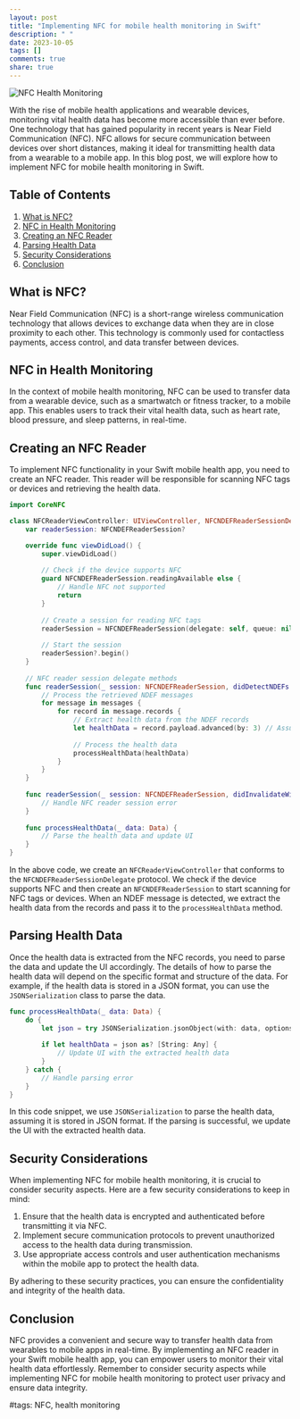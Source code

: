 ```yaml
---
layout: post
title: "Implementing NFC for mobile health monitoring in Swift"
description: " "
date: 2023-10-05
tags: []
comments: true
share: true
---
```


![NFC Health Monitoring](nfc-health-monitoring.jpg)

With the rise of mobile health applications and wearable devices, monitoring vital health data has become more accessible than ever before. One technology that has gained popularity in recent years is Near Field Communication (NFC). NFC allows for secure communication between devices over short distances, making it ideal for transmitting health data from a wearable to a mobile app. In this blog post, we will explore how to implement NFC for mobile health monitoring in Swift.

## Table of Contents
1. [What is NFC?](#what-is-nfc)
2. [NFC in Health Monitoring](#nfc-in-health-monitoring)
3. [Creating an NFC Reader](#creating-an-nfc-reader)
4. [Parsing Health Data](#parsing-health-data)
5. [Security Considerations](#security-considerations)
6. [Conclusion](#conclusion)

## What is NFC?
Near Field Communication (NFC) is a short-range wireless communication technology that allows devices to exchange data when they are in close proximity to each other. This technology is commonly used for contactless payments, access control, and data transfer between devices.

## NFC in Health Monitoring
In the context of mobile health monitoring, NFC can be used to transfer data from a wearable device, such as a smartwatch or fitness tracker, to a mobile app. This enables users to track their vital health data, such as heart rate, blood pressure, and sleep patterns, in real-time.

## Creating an NFC Reader
To implement NFC functionality in your Swift mobile health app, you need to create an NFC reader. This reader will be responsible for scanning NFC tags or devices and retrieving the health data.

```swift
import CoreNFC

class NFCReaderViewController: UIViewController, NFCNDEFReaderSessionDelegate {
    var readerSession: NFCNDEFReaderSession?

    override func viewDidLoad() {
        super.viewDidLoad()
        
        // Check if the device supports NFC
        guard NFCNDEFReaderSession.readingAvailable else {
            // Handle NFC not supported
            return
        }
        
        // Create a session for reading NFC tags
        readerSession = NFCNDEFReaderSession(delegate: self, queue: nil, invalidateAfterFirstRead: false)
        
        // Start the session
        readerSession?.begin()
    }
    
    // NFC reader session delegate methods
    func readerSession(_ session: NFCNDEFReaderSession, didDetectNDEFs messages: [NFCNDEFMessage]) {
        // Process the retrieved NDEF messages
        for message in messages {
            for record in message.records {
                // Extract health data from the NDEF records
                let healthData = record.payload.advanced(by: 3) // Assuming health data is stored starting from the fourth byte
                
                // Process the health data
                processHealthData(healthData)
            }
        }
    }
    
    func readerSession(_ session: NFCNDEFReaderSession, didInvalidateWithError error: Error) {
        // Handle NFC reader session error
    }
    
    func processHealthData(_ data: Data) {
        // Parse the health data and update UI
    }
}
```

In the above code, we create an `NFCReaderViewController` that conforms to the `NFCNDEFReaderSessionDelegate` protocol. We check if the device supports NFC and then create an `NFCNDEFReaderSession` to start scanning for NFC tags or devices. When an NDEF message is detected, we extract the health data from the records and pass it to the `processHealthData` method.

## Parsing Health Data
Once the health data is extracted from the NFC records, you need to parse the data and update the UI accordingly. The details of how to parse the health data will depend on the specific format and structure of the data. For example, if the health data is stored in a JSON format, you can use the `JSONSerialization` class to parse the data.

```swift
func processHealthData(_ data: Data) {
    do {
        let json = try JSONSerialization.jsonObject(with: data, options: [])
        
        if let healthData = json as? [String: Any] {
            // Update UI with the extracted health data
        }
    } catch {
        // Handle parsing error
    }
}
```

In this code snippet, we use `JSONSerialization` to parse the health data, assuming it is stored in JSON format. If the parsing is successful, we update the UI with the extracted health data.

## Security Considerations
When implementing NFC for mobile health monitoring, it is crucial to consider security aspects. Here are a few security considerations to keep in mind:

1. Ensure that the health data is encrypted and authenticated before transmitting it via NFC.
2. Implement secure communication protocols to prevent unauthorized access to the health data during transmission.
3. Use appropriate access controls and user authentication mechanisms within the mobile app to protect the health data.

By adhering to these security practices, you can ensure the confidentiality and integrity of the health data.

## Conclusion
NFC provides a convenient and secure way to transfer health data from wearables to mobile apps in real-time. By implementing an NFC reader in your Swift mobile health app, you can empower users to monitor their vital health data effortlessly. Remember to consider security aspects while implementing NFC for mobile health monitoring to protect user privacy and ensure data integrity.

#tags: NFC, health monitoring